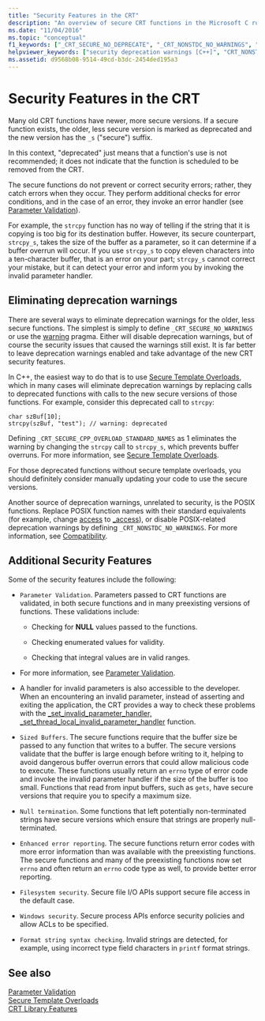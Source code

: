 ```yaml
---
title: "Security Features in the CRT"
description: "An overview of secure CRT functions in the Microsoft C runtime."
ms.date: "11/04/2016"
ms.topic: "conceptual"
f1_keywords: ["_CRT_SECURE_NO_DEPRECATE", "_CRT_NONSTDC_NO_WARNINGS", "_CRT_SECURE_NO_WARNINGS"]
helpviewer_keywords: ["security deprecation warnings [C++]", "CRT_NONSTDC_NO_DEPRECATE", "buffers [C++], buffer overruns", "deprecation warnings (security-related), disabling", "_CRT_NONSTDC_NO_WARNINGS", "security [CRT]", "_CRT_SECURE_NO_WARNINGS", "_CRT_NONSTDC_NO_DEPRECATE", "_CRT_SECURE_NO_DEPRECATE", "security-enhanced CRT", "CRT_SECURE_NO_WARNINGS", "CRT_SECURE_NO_DEPRECATE", "deprecation warnings (security-related)", "buffer overruns", "CRT_NONSTDC_NO_WARNINGS", "CRT, security enhancements", "parameters [C++], validation"]
ms.assetid: d9568b08-9514-49cd-b3dc-2454ded195a3
---
```

# Security Features in the CRT

Many old CRT functions have newer, more secure versions. If a secure function exists, the older, less secure version is marked as deprecated and the new version has the `_s` ("secure") suffix.

In this context, "deprecated" just means that a function's use is not recommended; it does not indicate that the function is scheduled to be removed from the CRT.

The secure functions do not prevent or correct security errors; rather, they catch errors when they occur. They perform additional checks for error conditions, and in the case of an error, they invoke an error handler (see [Parameter Validation](../c-runtime-library/parameter-validation.md)).

For example, the `strcpy` function has no way of telling if the string that it is copying is too big for its destination buffer. However, its secure counterpart, `strcpy_s`, takes the size of the buffer as a parameter, so it can determine if a buffer overrun will occur. If you use `strcpy_s` to copy eleven characters into a ten-character buffer, that is an error on your part; `strcpy_s` cannot correct your mistake, but it can detect your error and inform you by invoking the invalid parameter handler.

## Eliminating deprecation warnings

There are several ways to eliminate deprecation warnings for the older, less secure functions. The simplest is simply to define `_CRT_SECURE_NO_WARNINGS` or use the [warning](../preprocessor/warning.md) pragma. Either will disable deprecation warnings, but of course the security issues that caused the warnings still exist. It is far better to leave deprecation warnings enabled and take advantage of the new CRT security features.

In C++, the easiest way to do that is to use [Secure Template Overloads](../c-runtime-library/secure-template-overloads.md), which in many cases will eliminate deprecation warnings by replacing calls to deprecated functions with calls to the new secure versions of those functions. For example, consider this deprecated call to `strcpy`:

```
char szBuf[10];
strcpy(szBuf, "test"); // warning: deprecated
```

Defining `_CRT_SECURE_CPP_OVERLOAD_STANDARD_NAMES` as 1 eliminates the warning by changing the `strcpy` call to `strcpy_s`, which prevents buffer overruns. For more information, see [Secure Template Overloads](../c-runtime-library/secure-template-overloads.md).

For those deprecated functions without secure template overloads, you should definitely consider manually updating your code to use the secure versions.

Another source of deprecation warnings, unrelated to security, is the POSIX functions. Replace POSIX function names with their standard equivalents (for example, change [access](../c-runtime-library/reference/access-crt.md) to [_access](../c-runtime-library/reference/access-waccess.md)), or disable POSIX-related deprecation warnings by defining `_CRT_NONSTDC_NO_WARNINGS`. For more information, see [Compatibility](compatibility.md).

## Additional Security Features

Some of the security features include the following:

- `Parameter Validation`. Parameters passed to CRT functions are validated, in both secure functions and in many preexisting versions of functions. These validations include:

  - Checking for **NULL** values passed to the functions.

  - Checking enumerated values for validity.

  - Checking that integral values are in valid ranges.

- For more information, see [Parameter Validation](../c-runtime-library/parameter-validation.md).

- A handler for invalid parameters is also accessible to the developer. When an encountering an invalid parameter, instead of asserting and exiting the application, the CRT provides a way to check these problems with the [_set_invalid_parameter_handler, _set_thread_local_invalid_parameter_handler](../c-runtime-library/reference/set-invalid-parameter-handler-set-thread-local-invalid-parameter-handler.md) function.

- `Sized Buffers`. The secure functions require that the buffer size be passed to any function that writes to a buffer. The secure versions validate that the buffer is large enough before writing to it, helping to avoid dangerous buffer overrun errors that could allow malicious code to execute. These functions usually return an `errno` type of error code and invoke the invalid parameter handler if the size of the buffer is too small. Functions that read from input buffers, such as `gets`, have secure versions that require you to specify a maximum size.

- `Null termination`. Some functions that left potentially non-terminated strings have secure versions which ensure that strings are properly null-terminated.

- `Enhanced error reporting`. The secure functions return error codes with more error information than was available with the preexisting functions. The secure functions and many of the preexisting functions now set `errno` and often return an `errno` code type as well, to provide better error reporting.

- `Filesystem security`. Secure file I/O APIs support secure file access in the default case.

- `Windows security`. Secure process APIs enforce security policies and allow ACLs to be specified.

- `Format string syntax checking`. Invalid strings are detected, for example, using incorrect type field characters in `printf` format strings.

## See also

[Parameter Validation](../c-runtime-library/parameter-validation.md)<br/>
[Secure Template Overloads](../c-runtime-library/secure-template-overloads.md)<br/>
[CRT Library Features](../c-runtime-library/crt-library-features.md)
